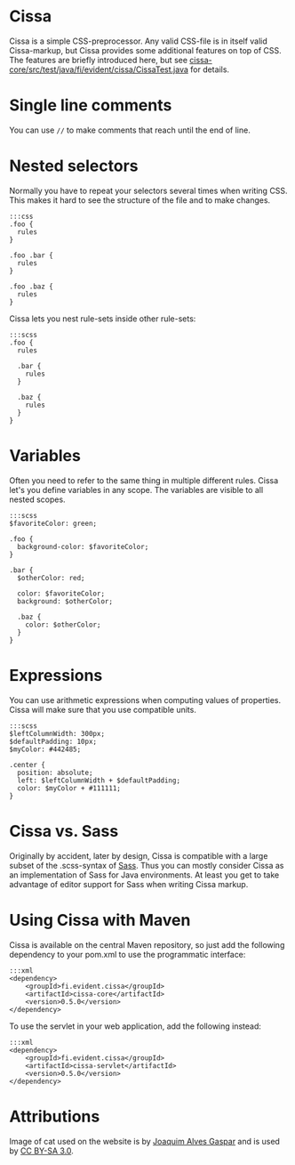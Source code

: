 Cissa
=====

Cissa is a simple CSS-preprocessor. Any valid CSS-file is in itself valid Cissa-markup,
but Cissa provides some additional features on top of CSS. The features are briefly
introduced here, but see [cissa-core/src/test/java/fi/evident/cissa/CissaTest.java](https://bitbucket.org/evidentsolutions/cissa/src/default/cissa-core/src/test/java/fi/evident/cissa/CissaTest.java) for details.

Single line comments
====================

You can use `//` to make comments that reach until the end of line.

Nested selectors
================

Normally you have to repeat your selectors several times when writing CSS. This
makes it hard to see the structure of the file and to make changes.

    :::css
    .foo {
      rules
    }

    .foo .bar {
      rules
    }

    .foo .baz {
      rules
    }

Cissa lets you nest rule-sets inside other rule-sets:

    :::scss
    .foo {
      rules

      .bar {
        rules
      }

      .baz {
        rules
      }
    }

Variables
=========

Often you need to refer to the same thing in multiple different rules. Cissa let's you
define variables in any scope. The variables are visible to all nested scopes.

    :::scss
    $favoriteColor: green;

    .foo {
      background-color: $favoriteColor;
    }

    .bar {
      $otherColor: red;

      color: $favoriteColor;
      background: $otherColor;

      .baz {
        color: $otherColor;
      }
    }

Expressions
===========

You can use arithmetic expressions when computing values of properties. Cissa will
make sure that you use compatible units.

    :::scss
    $leftColumnWidth: 300px;
    $defaultPadding: 10px;
    $myColor: #442485;

    .center {
      position: absolute;
      left: $leftColumnWidth + $defaultPadding;
      color: $myColor + #111111;
    }

Cissa vs. Sass
==============

Originally by accident, later by design, Cissa is compatible with a large subset of
the .scss-syntax of [Sass](http://sass-lang.com/). Thus you can mostly consider Cissa
as an implementation of Sass for Java environments. At least you get to take advantage
of editor support for Sass when writing Cissa markup.

Using Cissa with Maven
======================

Cissa is available on the central Maven repository, so just add the following
dependency to your pom.xml to use the programmatic interface:

    :::xml
    <dependency>
        <groupId>fi.evident.cissa</groupId>
        <artifactId>cissa-core</artifactId>
        <version>0.5.0</version>
    </dependency>

To use the servlet in your web application, add the following instead:

    :::xml
    <dependency>
        <groupId>fi.evident.cissa</groupId>
        <artifactId>cissa-servlet</artifactId>
        <version>0.5.0</version>
    </dependency>

Attributions
============

Image of cat used on the website is by [Joaquim Alves Gaspar](http://commons.wikimedia.org/wiki/User:Alvesgaspar)
and is used by [CC BY-SA 3.0](http://creativecommons.org/licenses/by-sa/3.0/).
